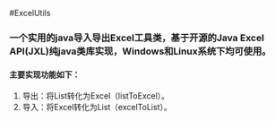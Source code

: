 #ExcelUtils

### 一个实用的java导入导出Excel工具类，基于开源的Java Excel API(JXL)纯java类库实现，Windows和Linux系统下均可使用。
#### 主要实现功能如下：
1. 导出：将List转化为Excel（listToExcel）。
2. 导入：将Excel转化为List（excelToList）。